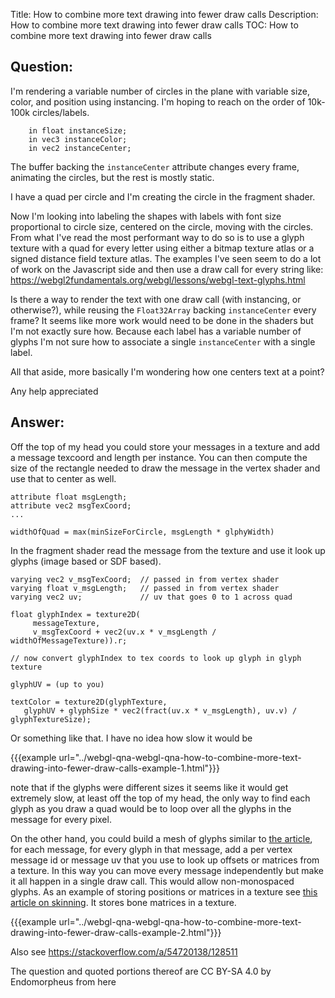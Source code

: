 Title: How to combine more text drawing into fewer draw calls
Description: How to combine more text drawing into fewer draw calls
TOC: How to combine more text drawing into fewer draw calls

## Question:

I'm rendering a variable number of circles in the plane with variable size, color, and position using instancing. I'm hoping to reach on the order of 10k-100k circles/labels.

```
    in float instanceSize;
    in vec3 instanceColor;
    in vec2 instanceCenter;
```

The buffer backing the `instanceCenter` attribute changes every frame, animating the circles, but the rest is mostly static.

I have a quad per circle and I'm creating the circle in the fragment shader.

Now I'm looking into labeling the shapes with labels with font size proportional to circle size, centered on the circle, moving with the circles. From what I've read the most performant way to do so is to use a glyph texture with a quad for every letter using either a bitmap texture atlas or a signed distance field texture atlas. The examples I've seen seem to do a lot of work on the Javascript side and then use a draw call for every string like: https://webgl2fundamentals.org/webgl/lessons/webgl-text-glyphs.html

Is there a way to render the text with one draw call (with instancing, or otherwise?), while reusing the `Float32Array` backing `instanceCenter` every frame? It seems like more work would need to be done in the shaders but I'm not exactly sure how. Because each label has a variable number of glyphs I'm not sure how to associate a single `instanceCenter` with a single label.

All that aside, more basically I'm wondering how one centers text at a point?

Any help appreciated

## Answer:

Off the top of my head you could store your messages in a texture and add a message texcoord and length per instance. You can then compute the size of the rectangle needed to draw the message in the vertex shader and use that to center as well.


```
attribute float msgLength;
attribute vec2 msgTexCoord;
...

widthOfQuad = max(minSizeForCircle, msgLength * glphyWidth)

```

In the fragment shader read the message from the texture and use it look up glyphs (image based or SDF based). 

```
varying vec2 v_msgTexCoord;  // passed in from vertex shader
varying float v_msgLength;   // passed in from vertex shader
varying vec2 uv;             // uv that goes 0 to 1 across quad

float glyphIndex = texture2D(
     messageTexture,
     v_msgTexCoord + vec2(uv.x * v_msgLength / widthOfMessageTexture)).r;

// now convert glyphIndex to tex coords to look up glyph in glyph texture

glyphUV = (up to you)

textColor = texture2D(glyphTexture, 
   glyphUV + glyphSize * vec2(fract(uv.x * v_msgLength), uv.v) / glyphTextureSize);
```

Or something like that. I have no idea how slow it would be

{{{example url="../webgl-qna-webgl-qna-how-to-combine-more-text-drawing-into-fewer-draw-calls-example-1.html"}}}

note that if the glyphs were different sizes it seems like it would get extremely slow, at least off the top of my head, the only way to find each glyph as you draw a quad would be to loop over all the glyphs in the message for every pixel.

On the other hand, you could build a mesh of glyphs similar to [the article](https://webgl2fundamentals.org/webgl/lessons/webgl-text-glyphs.html), for each message, for every glyph in that message, add a per vertex message id or message uv that you use to look up offsets or matrices from a texture. In this way you can move every message independently but make it all happen in a single draw call. This would
allow non-monospaced glyphs. As an example of storing positions or matrices in a texture see [this article on skinning](https://webglfundamentals.org/webgl/lessons/webgl-skinning.html). It stores bone matrices in a texture.

{{{example url="../webgl-qna-webgl-qna-how-to-combine-more-text-drawing-into-fewer-draw-calls-example-2.html"}}}

Also see https://stackoverflow.com/a/54720138/128511

<div class="so">
  <div>The question and quoted portions thereof are 
    CC BY-SA 4.0 by
    <a data-href="https://stackoverflow.com/users/7367514">Endomorpheus</a>
    from
    <a data-href="https://stackoverflow.com/questions/64618329">here</a>
  </div>
</div>
